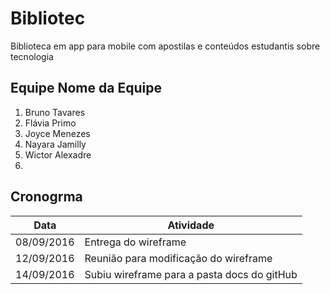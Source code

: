 # Bibliotec
Biblioteca em app para mobile com apostilas e conteúdos estudantis sobre tecnologia 

## Equipe Nome da Equipe
1. Bruno Tavares
2. Flávia Primo
3. Joyce Menezes
4. Nayara Jamilly
5. Wictor Alexadre
6. 
## Cronogrma
Data | Atividade
------- | -------
08/09/2016 | Entrega do wireframe
12/09/2016 | Reunião para modificação do wireframe
14/09/2016 | Subiu wireframe para a pasta docs do gitHub
